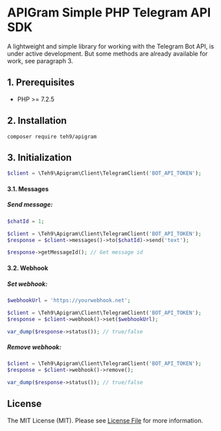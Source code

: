 # APIGram Simple PHP Telegram API SDK
A lightweight and simple library for working with the Telegram Bot API, is under active development. But some methods are already available for work, see paragraph 3.

## 1. Prerequisites
- PHP >= 7.2.5

## 2. Installation
```
composer require teh9/apigram
```

## 3. Initialization

```php 
$client = \Teh9\Apigram\Client\TelegramClient('BOT_API_TOKEN');
```
#### 3.1. Messages
##### Send message:

```php
$chatId = 1;

$client = \Teh9\Apigram\Client\TelegramClient('BOT_API_TOKEN');
$response = $client->messages()->to($chatId)->send('text');

$response->getMessageId(); // Get message id

```

#### 3.2. Webhook
##### Set webhook:
```php
$webhookUrl = 'https://yourwebhook.net';

$client = \Teh9\Apigram\Client\TelegramClient('BOT_API_TOKEN');
$response = $client->webhook()->set($webhookUrl);

var_dump($response->status()); // true/false
```

##### Remove webhook:
```php
$client = \Teh9\Apigram\Client\TelegramClient('BOT_API_TOKEN');
$response = $client->webhook()->remove();

var_dump($response->status()); // true/false
```

## License
The MIT License (MIT). Please see <a href="https://github.com/teh9/apigram/blob/master/LICENSE">License File</a> for more information.
